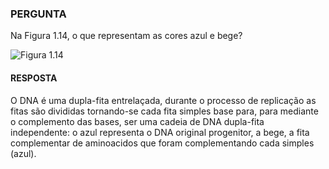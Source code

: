 ### PERGUNTA

Na Figura 1.14, o que representam as cores azul e bege?

![Figura 1.14](https://pbs.twimg.com/media/D54761SWsAEpROz?format=jpg&name=medium)

#### RESPOSTA

O DNA é uma dupla-fita entrelaçada, durante o processo de replicação as fitas são divididas tornando-se cada fita simples base para, para mediante o complemento das bases, ser uma cadeia de DNA dupla-fita independente: o azul representa o DNA original progenitor, a bege, a fita complementar de aminoacidos que foram complementando cada simples (azul).
